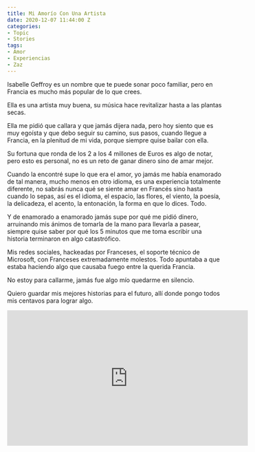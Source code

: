 ```yaml
---
title: Mi Amorío Con Una Artista
date: 2020-12-07 11:44:00 Z
categories:
- Topic
- Stories
tags:
- Amor
- Experiencias
- Zaz
---
```


Isabelle Geffroy es un nombre que te puede sonar poco familiar, pero en Francia es mucho más popular de lo que crees.

Ella es una artista muy buena, su música hace revitalizar hasta a las plantas secas. 

Ella me pidió que callara y que jamás dijera nada, pero hoy siento que es muy egoísta y que debo seguir su camino, sus pasos, cuando llegue a Francia, en la plenitud de mi vida, porque siempre quise bailar con ella. 

Su fortuna que ronda de los 2 a los 4 millones de Euros es algo de notar, pero esto es personal, no es un reto de ganar dinero sino de amar mejor. 

Cuando la encontré supe lo que era el amor, yo jamás me había enamorado de tal manera, mucho menos en otro idioma, es una experiencia totalmente diferente, no sabrás nunca qué se siente amar en Francés sino hasta cuando lo sepas, así es el idioma, el espacio, las flores, el viento, la poesía, la delicadeza, el acento, la entonación, la forma en que lo dices. Todo. 

Y de enamorado a enamorado jamás supe por qué me pidió dinero, arruinando mis ánimos de tomarla de la mano para llevarla a pasear, siempre quise saber por qué los 5 minutos que me toma escribir una historia terminaron en algo catastrófico.

Mis redes sociales, hackeadas por Franceses, el soporte técnico de Microsoft, con Franceses extremadamente molestos. Todo apuntaba a que estaba haciendo algo que causaba fuego entre la querida Francia. 

No estoy para callarme, jamás fue algo mío quedarme en silencio. 

Quiero guardar mis mejores historias para el futuro, allí donde pongo todos mis centavos para lograr algo.

<div>
<iframe width="560" height="315" src="https://www.youtube.com/embed/6THHrPyZQuQ" frameborder="0" allow="accelerometer; autoplay; clipboard-write; encrypted-media; gyroscope; picture-in-picture" allowfullscreen></iframe>
</div>
